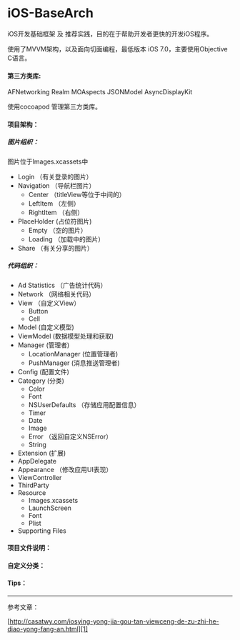 # iOS-BaseArch

iOS开发基础框架 及 推荐实践，目的在于帮助开发者更快的开发iOS程序。

使用了MVVM架构，以及面向切面编程，最低版本 iOS 7.0，主要使用Objective C语言。

#### 第三方类库:
  AFNetworking
  Realm
  MOAspects
  JSONModel
  AsyncDisplayKit

  使用cocoapod 管理第三方类库。

#### 项目架构：
##### 图片组织：
  图片位于Images.xcassets中
  - Login （有关登录的图片）
  - Navigation （导航栏图片）
	- Center （titleView等位于中间的）
	- LeftItem （左侧）
	- RightItem （右侧）
  - PlaceHolder (占位符图片)
	  - Empty （空的图片）
	  - Loading （加载中的图片）
  - Share （有关分享的图片）

##### 代码组织：
- Ad Statistics （广告统计代码）
- Network （网络相关代码）
- View （自定义View）
	- Button
	- Cell 
- Model (自定义模型)
- ViewModel (数据模型处理和获取)
- Manager (管理者)
	- LocationManager (位置管理者)
	- PushManager (消息推送管理者)
- Config (配置文件)
- Category (分类)
	- Color
	- Font
	- NSUserDefaults （存储应用配置信息）
	- Timer
	- Date
	- Image
	- Error （返回自定义NSError）
	- String
- Extension (扩展)
- AppDelegate
- Appearance （修改应用UI表现） 
- ViewController
- ThirdParty 
- Resource
	- Images.xcassets
	- LaunchScreen
	- Font
	- Plist
- Supporting Files

#### 项目文件说明：
#### 自定义分类：
#### Tips：
---- 
参考文章：

[http://casatwy.com/iosying-yong-jia-gou-tan-viewceng-de-zu-zhi-he-diao-yong-fang-an.html][1]

[1]:	http://casatwy.com/iosying-yong-jia-gou-tan-viewceng-de-zu-zhi-he-diao-yong-fang-an.html